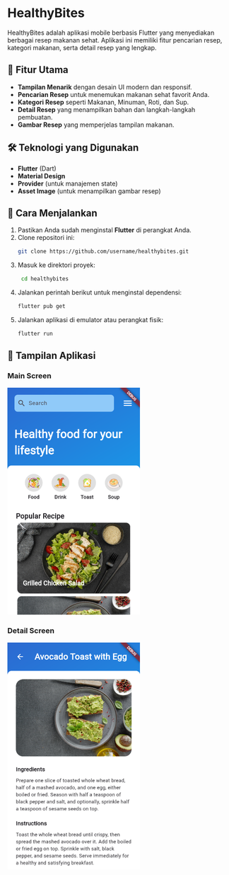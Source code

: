 # HealthyBites

HealthyBites adalah aplikasi mobile berbasis Flutter yang menyediakan berbagai resep makanan sehat. Aplikasi ini memiliki fitur pencarian resep, kategori makanan, serta detail resep yang lengkap.

## 📌 Fitur Utama

- **Tampilan Menarik** dengan desain UI modern dan responsif.
- **Pencarian Resep** untuk menemukan makanan sehat favorit Anda.
- **Kategori Resep** seperti Makanan, Minuman, Roti, dan Sup.
- **Detail Resep** yang menampilkan bahan dan langkah-langkah pembuatan.
- **Gambar Resep** yang memperjelas tampilan makanan.

## 🛠️ Teknologi yang Digunakan

- **Flutter** (Dart)
- **Material Design**
- **Provider** (untuk manajemen state)
- **Asset Image** (untuk menampilkan gambar resep)

## 🚀 Cara Menjalankan

1. Pastikan Anda sudah menginstal **Flutter** di perangkat Anda.
2. Clone repositori ini:
   ```bash
   git clone https://github.com/username/healthybites.git
   ```
3. Masuk ke direktori proyek:
   ```bash
    cd healthybites
   ```
4. Jalankan perintah berikut untuk menginstal dependensi:
   ```bash
   flutter pub get
   ```
5. Jalankan aplikasi di emulator atau perangkat fisik:
   ```bash
   flutter run
   ```

## 📱 Tampilan Aplikasi

### Main Screen

<img src="./images/main-screen.png" width="300">

### Detail Screen

<img src="./images/detail-screen.png" width="300">

